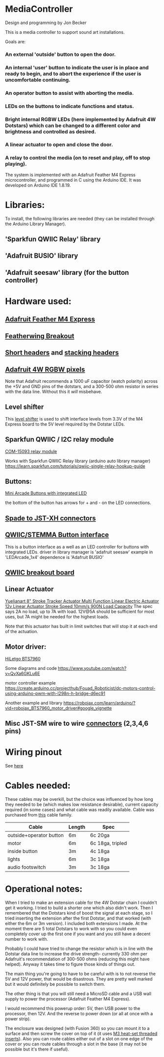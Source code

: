 # MediaController

Design and programming by Jon Becker

This is a media controller to support sound art installations.

Goals are:
###  An external 'outside' button to open the door.
###  An internal 'user' button to indicate the user is in place and ready to begin, and to abort the experience if the user is uncomfortable continuing.
###  An operator button to assist with aborting the media.
###  LEDs on the buttons to indicate functions and status.
###  Bright internal RGBW LEDs (here implemented by Adafruit 4W Dotstars) which can be changed to a different color and brightness and controlled as desired.
###  A linear actuator to open and close the door.
###  A relay to control the media (on to reset and play, off to stop playing).

The system is implemented with an Adafruit Feather M4 Express microcontroller, and programmed in C using the Arduino IDE.
It was developed on Arduino IDE 1.8.19.
# Libraries:
To install, the following libraries are needed (they can be installed through the Arduino Library Manager).
## 'Sparkfun QWIIC Relay' library
## 'Adafruit BUSIO' library
## 'Adafruit seesaw' library (for the button controller)

# Hardware used:

## [Adafruit Feather M4 Express](https://www.adafruit.com/product/3857)

## [Featherwing Breakout](https://www.adafruit.com/product/2926)

## [Short headers](https://www.adafruit.com/product/3002) and [stacking headers](https://www.adafruit.com/product/2830)

## [Adafruit 4W RGBW pixels](https://www.adafruit.com/product/5408)

Note that Adafruit recommends a 1000 uF capacitor (watch polarity) across the +5V and GND pins of the dotstars, and a 300-500 ohm resistor in series with the data line. Without this it *will* misbehave.

## Level shifter
This [level shifter](https://learn.sparkfun.com/tutorials/txb0104-level-shifter-hookup-guide) is used to shift interface levels from 3.3V of the M4 Express board to the 5V level required by the Dotstar LEDs.


## Sparkfun QWIIC / I2C relay module
[COM-15093 relay module](https://www.sparkfun.com/products/15093)


Works with Sparkfun QWIIC Relay library  (arduino auto library manager)
https://learn.sparkfun.com/tutorials/qwiic-single-relay-hookup-guide

## Buttons:
[Mini Arcade Buttons with integrated LED](https://www.adafruit.com/product/3432)

the bottom of the button has arrows for + and - on the LED connections.

## [Spade to JST-XH connectors](https://www.adafruit.com/product/1152)

## [QWIIC/STEMMA Button interface](https://www.adafruit.com/product/5296)

This is a button interface as a well as an LED controller for buttons with integrated LEDs.
driver in library manager is 'adafruit seesaw'
example in 'LEDArcade_1x4'
dependence is 'Adafruit BUSIO'

## [QWIIC breakout board](https://www.sparkfun.com/products/16790)


## Linear Actuator
[Yuelianart 8" Stroke Tracker Actuator Multi Function Linear Electric Actuator 12v Linear Actuator Stroke Speed 10mm/s 900N Load Capacity](https://www.amazon.com/gp/product/B09PYLGBRK/)
The spec says 2A no load, up to 7A with load. 12V@5A should be sufficient for most uses, but 7A might be needed for the highest loads. 

Note that this actuator has built in limit switches that will stop it at each end of the actuation.

## Motor driver:
[HiLetgo BTS7960](https://www.amazon.com/HiLetgo-BTS7960-Driver-Arduino-Current/dp/B00WSN98DC/)


Some diagrams and code 
https://www.youtube.com/watch?v=QvXa6GKLu6E

motor controller example
https://create.arduino.cc/projecthub/Fouad_Roboticist/dc-motors-control-using-arduino-pwm-with-l298n-h-bridge-d6ec91

Another example and library
https://robojax.com/learn/arduino/?vid=robojax_BTS7960_motor_driver#google_vignette

## Misc JST-SM wire to wire [connectors](https://www.adafruit.com/product/1663) (2,3,4,6 pins)

# Wiring pinout
See [here](https://docs.google.com/spreadsheets/d/1ZAK95VV2u1BcN2Gdv8SZK7Fb-S8OxHLf3jOhQMFysT0/edit?usp=sharing)

# Cables needed:
 These cables may be overkill, but the choice was influenced by how long they needed to be (which makes low resistance desirable), current capacity required (in some cases) and what cable was readily available.
 Cable was purchased from [this](https://www.amazon.com/gp/product/B07Y34F1ZV/) cable family.
 
 | Cable  | Length  | Spec  |
|---|---|---|
| outside+operator button  |  6m | 6c 20ga  |
| motor  | 6m  | 6c 18ga, tripled  |
| inside button  | 3m  | 4c 18ga  |
| lights  | 6m  | 3c 18ga  |
| audio footswitch | 3m | 3c 18ga |

# Operational notes:

When I tried to make an extension cable for the 4W Dotstar chain I couldn't get it working. I tried to build a shorter one which also didn't work. Then I remembered that the Dotstars kind of boost the signal at each stage, so I tried inserting the extension after the first Dotstar, and that worked (with either the 6m or 3m version).  I included both extensions I made. At the moment there are 5 total Dotstars to work with so you could even completely cover up the first one if you want and you still have a decent number to work with.

Probably I could have tried to change the resistor which is in line with the Dotstar data line to increase the drive strength- currently 330 ohm per Adafruit's recommendation of 300-500 ohms (reducing this might have helped). Anyway it takes time to figure those kinds of things out.

The main thing you're going to have to be careful with is to not reverse the 5V and 12V power, that would be disastrous. They are pretty well marked but it would definitely be possible to switch them.

The other thing is that you will still need a MicroSD cable and a USB wall supply to power the processor (Adafruit Feather M4 Express).

I would recommend this powerup order: 5V, then USB power to the processor, then 12V. And the reverse to power down (or all at once with a power strip).

The enclosure was designed (with Fusion 360) so you can mount it to a surface and then screw the cover on top of it (it uses [M3 heat-set threaded inserts](https://www.mcmaster.com/94180A331/)). Also you can route cables either out of a slot on one edge of the cover or you can route cables through a slot in the base (it may not be possible but it's there if useful).
